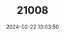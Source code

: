 ---
title: "21008"
category: "Stygobromus smithii"
draft: false
date: 2024-02-22 13:03:50
languages:
  English: ["Alabama Well Amphipod"]
---